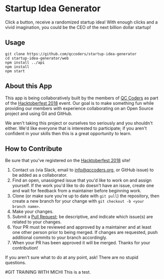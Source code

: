 # Startup Idea Generator

Click a button, receive a randomized startup idea!  With enough clicks and a vivid imagination, you could be the CEO of the next billion dollar startup!

## Usage

```
git clone https://github.com/qccoders/startup-idea-generator
cd startup-idea-generator/web
npm install ../api
npm install
npm start
```

## About this App

This app is being collaboratively built by the members of [QC Coders](http://qccoders.org) as part of the [Hacktoberfest 2018](https://hacktoberfest.digitalocean.com/) event.  Our goal is to make something fun while providing our members with experience collaborating on an Open Source project and using Git and GitHub.

We aren't taking this project or ourselves too seriously and you shouldn't either.  We'd like everyone that is interested to participate; if you aren't confident in your skills then this is a great opportunity to learn.

## How to Contribute

Be sure that you've registered on the [Hacktoberfest 2018](https://hacktoberfest.digitalocean.com/) site!

1. Contact us (via Slack, email to info@qccoders.org, or GitHub issue) to be added as a collaborator.
2. Find an open, unassigned issue that you'd like to work on and assign yourself.  If the work you'd like to do doesn't have an issue, create one and wait for feedback from a maintainer before beginning work.
3. Clone (or make sure you're up to date with `git pull`) the repository, then create a new branch for your change with `git checkout -b <your branch name>`.
4. Make your changes.
5. Submit a [Pull Request](https://services.github.com/on-demand/github-cli/open-pull-request-github); be descriptive, and indicate which issue(s) are related to your changes.
6. Your PR must be reviewed and approved by a maintainer and at least one other person prior to being merged. If changes are requested, push additional commits to your branch accordingly.
7. When your PR has been approved it will be merged.  Thanks for your contribution!

If you aren't sure what to do at any point, ask! There are no stupid questions.

#GIT TRAINING WITH MICHI
This is a test.
